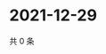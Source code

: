 # 2021-12-29

共 0 条

<!-- BEGIN WEIBO -->
<!-- 最后更新时间 Wed Dec 29 2021 06:09:09 GMT+0800 (China Standard Time) -->

<!-- END WEIBO -->

